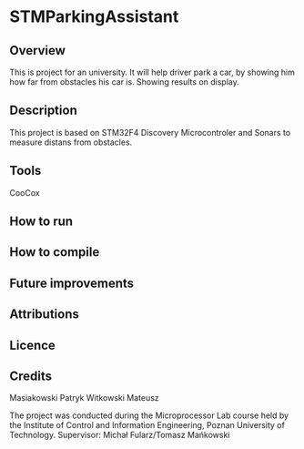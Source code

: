 # STMParkingAssistant

## Overview
This is project for an university. It will help driver park a car, by showing him how far from obstacles his car is.
Showing results on display.

## Description
This project is based on STM32F4 Discovery Microcontroler and Sonars to measure distans from obstacles.

## Tools
CooCox

## How to run

## How to compile

## Future improvements

## Attributions

## Licence

## Credits
Masiakowski Patryk
Witkowski Mateusz

The project was conducted during the Microprocessor Lab course held by the Institute of Control and Information Engineering, Poznan University of Technology.
Supervisor: Michał Fularz/Tomasz Mańkowski